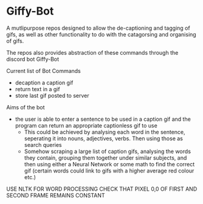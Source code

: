 # Giffy-Bot
A mutlipurpose repos designed to allow the de-captioning and tagging of gifs, as well as other functionality to do with the catagorsing and organising of gifs.

The repos also provides abstraction of these commands through the discord bot Giffy-Bot


Current list of Bot Commands
- decaption a caption gif
- return text in a gif
- store last gif posted to server

Aims of the bot
- the user is able to enter a sentence to be used in a caption gif and the program can return an appropriate captionless gif to use
    - This could be achieved by analysing each word in the sentence, seperating it into nouns, adjectives, verbs. Then using those as search queries
    - Somehow scraping a large list of caption gifs, analysing the words they contain, grouping them together under similar subjects, and then using either a Neural Network or some   math to find the correct gif (certain words could link to gifs with a higher average red colour etc.) 

USE NLTK FOR WORD PROCESSING
CHECK THAT PIXEL 0,0 OF FIRST AND SECOND FRAME REMAINS CONSTANT